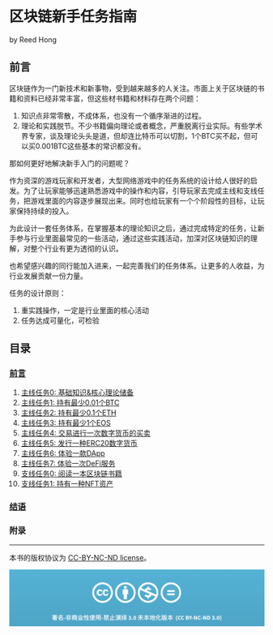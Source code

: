# 区块链新手任务指南

by Reed Hong

## 前言
区块链作为一门新技术和新事物，受到越来越多的人关注。市面上关于区块链的书籍和资料已经非常丰富，但这些材书籍和材料存在两个问题：
1. 知识点非常零散，不成体系，也没有一个循序渐进的过程。
2. 理论和实践脱节。不少书籍偏向理论或者概念，严重脱离行业实际。有些学术界专家，谈及理论头头是道，但却连比特币可以切割，1个BTC买不起，但可以买0.001BTC这些基本的常识都没有。
   
那如何更好地解决新手入门的问题呢？

作为资深的游戏玩家和开发者，大型网络游戏中的任务系统的设计给人很好的启发。为了让玩家能够迅速熟悉游戏中的操作和内容，引导玩家去完成主线和支线任务，把游戏里面的内容逐步展现出来。同时也给玩家有一个个阶段性的目标，让玩家保持持续的投入。

为此设计一套任务体系，在掌握基本的理论知识之后，通过完成特定的任务，让新手参与行业里面最常见的一些活动，通过这些实践活动，加深对区块链知识的理解，对整个行业有更为透彻的认识。

也希望感兴趣的同行能加入进来，一起完善我们的任务体系。让更多的人收益，为行业发展贡献一份力量。

任务的设计原则：
1. 重实践操作，一定是行业里面的核心活动
2. 任务达成可量化，可检验


## 目录

### [前言](README.md)

1. [主线任务0: 基础知识&核心理论储备](MainTask.0.md)
2. [主线任务1: 持有最少0.01个BTC](MainTask.1.md)
3. [主线任务2: 持有最少0.1个ETH](MainTask.2.md)
4. [主线任务3: 持有最少1个EOS](MainTask.3.md)
5. [主线任务4: 交易进行一次数字货币的买卖](MainTask.4.md)
6. [主线任务5: 发行一种ERC20数字货币](MainTask.5.md)
7. [主线任务6: 体验一款DApp](MainTask.6.md)
8. [主线任务7: 体验一次DeFi服务](MainTask.7.md)
9. [支线任务0: 阅读一本区块链书籍](BranchTask.0.md)
10. [支线任务1: 持有一种NFT资产](BranchTask.1.md)

### [结语](Final.md)

### 附录

-----



本书的版权协议为 [CC-BY-NC-ND license](https://creativecommons.org/licenses/by-nc-nd/3.0/deed.zh)。

![CC-BY-NC-ND](images/CC-BY-NC-ND.png?raw=true)


